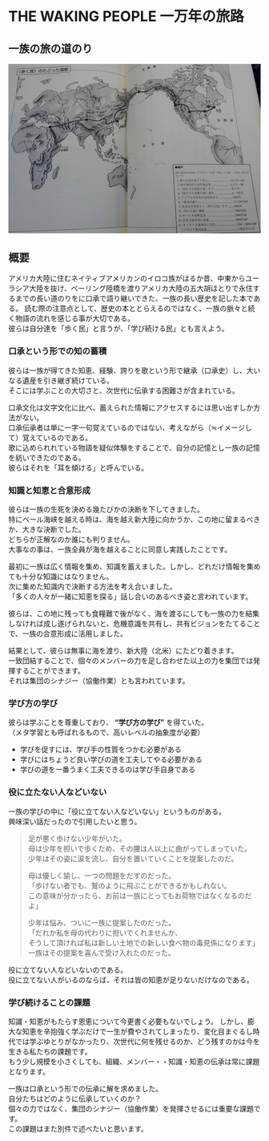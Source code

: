 # THE WAKING PEOPLE 一万年の旅路


## 一族の旅の道のり

![旅路マップ](https://raw.githubusercontent.com/kawakawa/books/master/THE_WALKING_PEOPLE_%E4%B8%80%E4%B8%87%E5%B9%B4%E3%81%AE%E6%97%85%E8%B7%AF/map.jpg)




## 概要

アメリカ大陸に住むネイティブアメリカンのイロコ族がはるか昔、中東からユーラシア大陸を抜け、ベーリング陸橋を渡りアメリカ大陸の五大胡ほとりで永住するまでの長い道のりをに口承で語り継いできた、一族の長い歴史を記した本である。
読む際の注意点として、歴史の本ととらえるのではなく、一族の脈々と続く物語の流れを感じる事が大切である。  
彼らは自分達を「歩く民」と言うが、「学び続ける民」とも言えよう。


### 口承という形での知の蓄積

彼らは一族が得てきた知恵、経験、誇りを歌という形で継承（口承史）し、大いなる遺産を引き継ぎ続けている。  
そこには学ぶことの大切さと、次世代に伝承する困難さが含まれている。

口承文化は文字文化に比べ、蓄えられた情報にアクセスするには思い出すしか方法がない。  
口承伝承者は単に一字一句覚えているのではない、考えながら（≒イメージして）覚えているのである。  
歌に込められれている物語を疑似体験をすることで、自分の記憶とし一族の記憶を紡いできたのである。  
彼らはそれを「耳を傾ける」と呼んでいる。

### 知識と知恵と合意形成

彼らは一族の生死を決める幾たびかの決断を下してきました。   
特にベール海峡を越える時は、海を越え新大陸に向かうか、この地に留まるべきか、大きな決断でした。  
どちらが正解なのか誰にも判りません。  
大事なの事は、一族全員が海を越えることに同意し実践したことです。  

最初に一族は広く情報を集め、知識を蓄えました。しかし、どれだけ情報を集めても十分な知識にはなりません。  
次に集めた知識内で決断する方法を考え合いました。  
「多くの人々が一緒に知恵を探る」話し合いのあるべき姿と言われています。  

彼らは、この地に残っても食糧難で後がなく、海を渡るにしても一族の力を結集しなければ成し遂げられないと、危機意識を共有し、共有ビジョンをたてることで、一族の合意形成に活用しました。

結果として、彼らは無事に海を渡り、新大陸（北米）にたどり着きます。  
一致団結することで、個々のメンバーの力を足し合わせた以上の力を集団では発揮することができます。  
それは集団のシナジー（協働作業）とも言われています。


### 学び方の学び

彼らは学ぶことを尊重しており、 **“学び方の学び”**  を得ていた。  
（メタ学習とも呼ばれるもので、高いレベルの抽象度が必要）
- 学びを促すには、学び手の性質をつかむ必要がある  
- 学びにはちょうど良い学びの道を工夫してやる必要がある
- 学びの道を一番うまく工夫できるのは学び手自身である



### 役に立たない人などいない

一族の学びの中に「役に立てない人などいない」というものがある。  
興味深い話だったので引用したいと思う。

 > 足が悪く歩けない少年がいた。  
 > 母は少年を担いで歩くため、その腰は人以上に曲がってしまっていた。  
 > 少年はその姿に涙を流し、自分を置いていくことを提案したのだ。  
 > 
 > 母は優しく諭し、一つの問題をだすのだった。  
 > 「歩けない者でも、鷲のように飛ぶことができるかもしれない。  
 > この意味が分かったら、お前は一族にとってもお荷物ではなくなるのだよ」  
 > 
 > 少年は悩み、ついに一族に提案したのだった。  
 > 「だれか私を母の代わりに担いでくれませんか、  
 > そうして頂ければ私は新しい土地での新しい食べ物の毒見係になります」  
 > 一族はその提案を喜んで受け入れたのだった。  

役に立てない人などいないのである。  
役に立てない人がいるのならば、それは皆の知恵が足りないだけなのである。  


### 学び続けることの課題

知識・知恵がもたらす恩恵について今更書く必要もないでしょう。
しかし、膨大な知恵を辛抱強く学ぶだけで一生が費やされてしまったり、変化目まぐるし時代では学ぶゆとりがなかったり、次世代に何を残せるのか、どう残すのかは今を生きる私たちの課題です。  
もう少し規模を小さくしても、組織、メンバー・・知識・知恵の伝承は常に課題となります。

一族は口承という形での伝承に解を求めました。  
自分たちはどのように伝承していくのか？  
個々の力ではなく、集団のシナジー（協働作業）を発揮させるには重要な課題です。  
この課題はまた別件で述べたいと思います。
